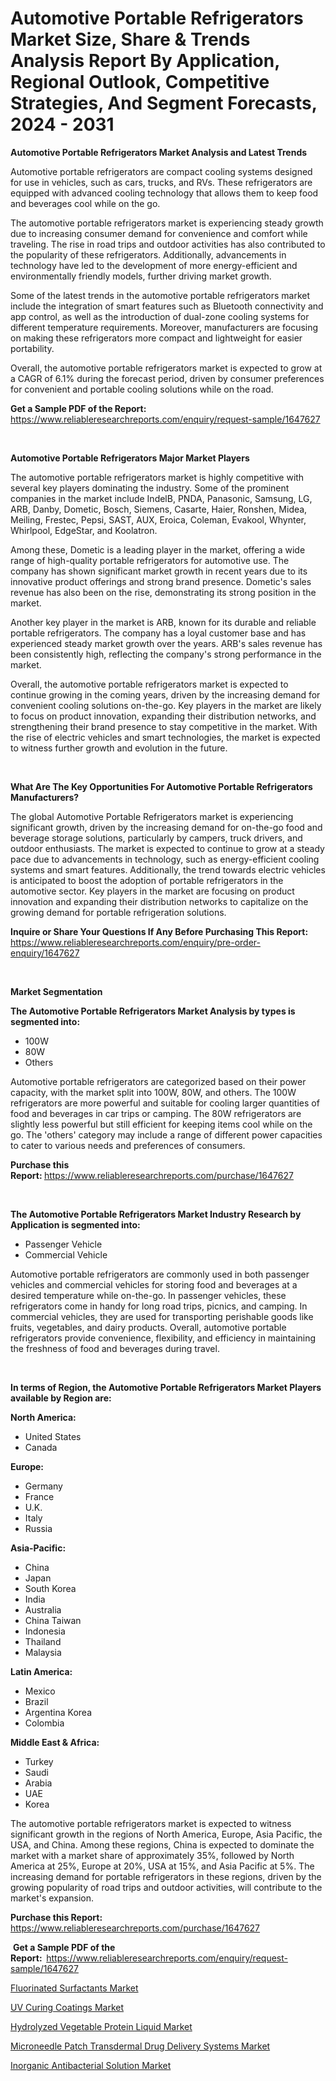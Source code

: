 <p><h1>Automotive Portable Refrigerators Market Size, Share & Trends Analysis Report By Application, Regional Outlook, Competitive Strategies, And Segment Forecasts, 2024 - 2031</h1></p><p><strong>Automotive Portable Refrigerators Market Analysis and Latest Trends</strong></p>
<p><p>Automotive portable refrigerators are compact cooling systems designed for use in vehicles, such as cars, trucks, and RVs. These refrigerators are equipped with advanced cooling technology that allows them to keep food and beverages cool while on the go.</p><p>The automotive portable refrigerators market is experiencing steady growth due to increasing consumer demand for convenience and comfort while traveling. The rise in road trips and outdoor activities has also contributed to the popularity of these refrigerators. Additionally, advancements in technology have led to the development of more energy-efficient and environmentally friendly models, further driving market growth.</p><p>Some of the latest trends in the automotive portable refrigerators market include the integration of smart features such as Bluetooth connectivity and app control, as well as the introduction of dual-zone cooling systems for different temperature requirements. Moreover, manufacturers are focusing on making these refrigerators more compact and lightweight for easier portability.</p><p>Overall, the automotive portable refrigerators market is expected to grow at a CAGR of 6.1% during the forecast period, driven by consumer preferences for convenient and portable cooling solutions while on the road.</p></p>
<p><strong>Get a Sample PDF of the Report:&nbsp;</strong> <a href="https://www.reliableresearchreports.com/enquiry/request-sample/1647627">https://www.reliableresearchreports.com/enquiry/request-sample/1647627</a></p>
<p>&nbsp;</p>
<p><strong>Automotive Portable Refrigerators Major Market Players</strong></p>
<p><p>The automotive portable refrigerators market is highly competitive with several key players dominating the industry. Some of the prominent companies in the market include IndelB, PNDA, Panasonic, Samsung, LG, ARB, Danby, Dometic, Bosch, Siemens, Casarte, Haier, Ronshen, Midea, Meiling, Frestec, Pepsi, SAST, AUX, Eroica, Coleman, Evakool, Whynter, Whirlpool, EdgeStar, and Koolatron.</p><p>Among these, Dometic is a leading player in the market, offering a wide range of high-quality portable refrigerators for automotive use. The company has shown significant market growth in recent years due to its innovative product offerings and strong brand presence. Dometic's sales revenue has also been on the rise, demonstrating its strong position in the market.</p><p>Another key player in the market is ARB, known for its durable and reliable portable refrigerators. The company has a loyal customer base and has experienced steady market growth over the years. ARB's sales revenue has been consistently high, reflecting the company's strong performance in the market.</p><p>Overall, the automotive portable refrigerators market is expected to continue growing in the coming years, driven by the increasing demand for convenient cooling solutions on-the-go. Key players in the market are likely to focus on product innovation, expanding their distribution networks, and strengthening their brand presence to stay competitive in the market. With the rise of electric vehicles and smart technologies, the market is expected to witness further growth and evolution in the future.</p></p>
<p>&nbsp;</p>
<p><strong>What Are The Key Opportunities For Automotive Portable Refrigerators Manufacturers?</strong></p>
<p><p>The global Automotive Portable Refrigerators market is experiencing significant growth, driven by the increasing demand for on-the-go food and beverage storage solutions, particularly by campers, truck drivers, and outdoor enthusiasts. The market is expected to continue to grow at a steady pace due to advancements in technology, such as energy-efficient cooling systems and smart features. Additionally, the trend towards electric vehicles is anticipated to boost the adoption of portable refrigerators in the automotive sector. Key players in the market are focusing on product innovation and expanding their distribution networks to capitalize on the growing demand for portable refrigeration solutions.</p></p>
<p><strong>Inquire or Share Your Questions If Any Before Purchasing This Report:</strong> <a href="https://www.reliableresearchreports.com/enquiry/pre-order-enquiry/1647627">https://www.reliableresearchreports.com/enquiry/pre-order-enquiry/1647627</a></p>
<p>&nbsp;</p>
<p><strong>Market Segmentation</strong></p>
<p><strong>The Automotive Portable Refrigerators Market Analysis by types is segmented into:</strong></p>
<p><ul><li>100W</li><li>80W</li><li>Others</li></ul></p>
<p><p>Automotive portable refrigerators are categorized based on their power capacity, with the market split into 100W, 80W, and others. The 100W refrigerators are more powerful and suitable for cooling larger quantities of food and beverages in car trips or camping. The 80W refrigerators are slightly less powerful but still efficient for keeping items cool while on the go. The 'others' category may include a range of different power capacities to cater to various needs and preferences of consumers.</p></p>
<p><strong>Purchase this Report:&nbsp;</strong><a href="https://www.reliableresearchreports.com/purchase/1647627">https://www.reliableresearchreports.com/purchase/1647627</a></p>
<p>&nbsp;</p>
<p><strong>The Automotive Portable Refrigerators Market Industry Research by Application is segmented into:</strong></p>
<p><ul><li>Passenger Vehicle</li><li>Commercial Vehicle</li></ul></p>
<p><p>Automotive portable refrigerators are commonly used in both passenger vehicles and commercial vehicles for storing food and beverages at a desired temperature while on-the-go. In passenger vehicles, these refrigerators come in handy for long road trips, picnics, and camping. In commercial vehicles, they are used for transporting perishable goods like fruits, vegetables, and dairy products. Overall, automotive portable refrigerators provide convenience, flexibility, and efficiency in maintaining the freshness of food and beverages during travel.</p></p>
<p>&nbsp;</p>
<p><strong>In terms of Region, the Automotive Portable Refrigerators Market Players available by Region are:</strong></p>
<p>
    <p> <strong> North America: </strong>
        <ul>
            <li>United States</li>
            <li>Canada</li>
        </ul>
        </p> 
    <p> <strong> Europe: </strong>
        <ul>
            <li>Germany</li>
            <li>France</li>
            <li>U.K.</li>
            <li>Italy</li>
            <li>Russia</li>
        </ul>
        </p> 
    <p> <strong> Asia-Pacific: </strong>
        <ul>
            <li>China</li>
            <li>Japan</li>
            <li>South Korea</li>
            <li>India</li>
            <li>Australia</li>
            <li>China Taiwan</li>
            <li>Indonesia</li>
            <li>Thailand</li>
            <li>Malaysia</li>
        </ul>
        </p> 
    <p> <strong> Latin America: </strong>
        <ul>
            <li>Mexico</li>
            <li>Brazil</li>
            <li>Argentina Korea</li>
            <li>Colombia</li>
        </ul>
        </p> 
    <p> <strong> Middle East & Africa: </strong>
        <ul>
            <li>Turkey</li>
            <li>Saudi</li>
            <li>Arabia</li>
            <li>UAE</li>
            <li>Korea</li>
        </ul>
    </p>
    </p>
<p><p>The automotive portable refrigerators market is expected to witness significant growth in the regions of North America, Europe, Asia Pacific, the USA, and China. Among these regions, China is expected to dominate the market with a market share of approximately 35%, followed by North America at 25%, Europe at 20%, USA at 15%, and Asia Pacific at 5%. The increasing demand for portable refrigerators in these regions, driven by the growing popularity of road trips and outdoor activities, will contribute to the market's expansion.</p></p>
<p><strong>Purchase this Report: </strong><a href="https://www.reliableresearchreports.com/purchase/1647627">https://www.reliableresearchreports.com/purchase/1647627</a></p>
<p>&nbsp;<strong>Get a Sample PDF of the Report:&nbsp;&nbsp;</strong><a href="https://www.reliableresearchreports.com/enquiry/request-sample/1647627">https://www.reliableresearchreports.com/enquiry/request-sample/1647627</a></p>
<p><strong></strong></p>
<p><p><a href="https://view.publitas.com/reportprime-1/fluorinated-surfactants-market-size-reflecting-a-forecast-till-2031-market-by-type-by-application-and-by-geography/">Fluorinated Surfactants Market</a></p><p><a href="https://view.publitas.com/reportprime-1/uv-curing-coatings-market-analysis-and-market-size-global-industry-overview-market-segmentation-and-forecast-2024-to-2031/">UV Curing Coatings Market</a></p><p><a href="https://shimmer-gardenia-37a.notion.site/Hydrolyzed-Vegetable-Protein-Liquid-Market-Size-Share-Trends-Analysis-Report-By-Application-Regi-6602dede31624b3b9b225d906c422bbd">Hydrolyzed Vegetable Protein Liquid Market</a></p><p><a href="https://github.com/biheemgalvinlouises6hokrh3h/Market-Research-Report-List-1/blob/main/microneedle-patch-transdermal-drug-delivery-systems-market.md">Microneedle Patch Transdermal Drug Delivery Systems Market</a></p><p><a href="https://unruly-ladybug-44b.notion.site/Inorganic-Antibacterial-Solution-Market-Size-Share-Trends-Analysis-Report-By-Application-Regiona-6983ce5601cc43c39208dcee108df6a1">Inorganic Antibacterial Solution Market</a></p></p>